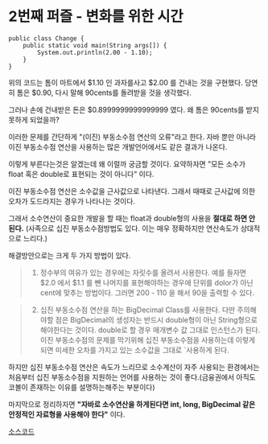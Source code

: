 # 2번째 퍼즐 - 변화를 위한 시간

```{.java}
public class Change {
	public static void main(String args[]) {
		System.out.println(2.00 - 1.10);
	}
}
```

위의 코드는 톰이 마트에서 $1.10 인 과자를사고 $2.00 를 건내는 것을 구현했다. 당연히 톰은 $0.90, 다시 말해 90cents를 돌려받을 것을 생각했다.

그러나 손에 건내받은 돈은 $0.8999999999999999 였다. 왜 톰은 90cents를 받지 못하게 되었을까?


이러한 문제를 간단하게 "(이진) 부동소수점 연산의 오류"라고 한다. 자바 뿐만 아니라 이진 부동소수점 연산을 사용하는 많은 개발언어에서도 같은 결과가 나온다.

이렇게 부른다는것은 알겠는데 왜 이럴까 궁금할 것이다. 요약하자면 "모든 소수가 float 혹은 double로 표현되는 것이 아니다" 이다.

이진 부동소수점 연산은 소수값을 근사값으로 나타낸다. 그래서 때때로 근사값에 의한 오차가 도드라지는 경우가 나타나는 것이다. 

그래서 소수연산이 중요한 개발을 할 때는 float과 double형의 사용을 **절대로 하면 안 된다.** (사족으로 십진 부동소수점방법도 있다. 이는 매우 정확하지만 연산속도가 상대적으로 느리다.)

해결방안으로는 크게 두 가지 방법이 있다.

>1) 정수부의 여유가 있는 경우에는 자릿수를 올려서 사용한다. 
>예를 들자면 $2.0 에서 $1.1 를 뺀 나머지를 표현해야하는 경우에 단위를 dolor가 아닌 cent에 맞추는 방법이다. 그러면 200 - 110 을 해서 90을 출력할 수 있다.

>2) 십진 부동소수점 연산을 하는 BigDecimal Class를 사용한다.
>다만 주의해야할 점은 BigDecimal의 생성자는 반드시 double형이 아닌 String형으로 해야한다는 것이다. double로 할 경우 매개변수 값 그대로 인스턴스가 된다. 이진 부동소수점의 문제를 막기위해 십진 부동소수점을 사용하는데 이렇게 되면 미세한 오차를 가지고 있는 소수값을 그대로 `사용하게 된다.

하지만 십진 부동소수점 연산은 속도가 느리므로 소수계산이 자주 사용되는 환경에서는 처음부터 십진 부동소수점을 지원하는 언어를 사용하는 것이 좋다.(금융권에서 아직도 코볼이 존재하는 이유를 설명하는해주는 부분이다)

마지막으로 정리하자면 **"자바로 소수연산을 하게된다면 int, long, BigDecimal 같은 안정적인 자료형을 사용해야 한다"** 이다.

[소스코드](https://github.com/bbubbush/java_puzzlers/blob/master/Part1_%ED%91%9C%ED%98%84%EC%8B%9D%ED%8D%BC%EC%A6%90/md/02_Change.md)



